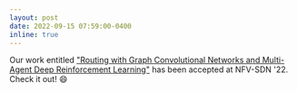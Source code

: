 ```yaml
---
layout: post
date: 2022-09-15 07:59:00-0400
inline: true
---
```


Our work entitled <a href="https://ieeexplore.ieee.org/abstract/document/9974607"> "Routing with Graph Convolutional Networks and Multi-Agent Deep Reinforcement Learning"</a> has been accepted at NFV-SDN '22. Check it out! :smile: